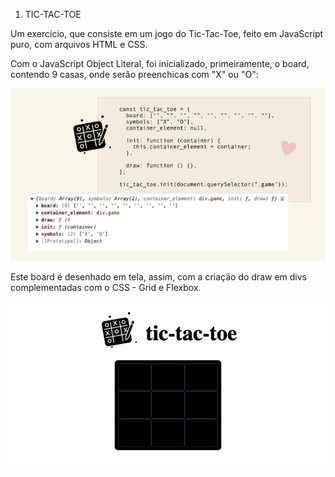 1. TIC-TAC-TOE

Um exercício, que consiste em um jogo do Tic-Tac-Toe, feito em JavaScript puro, com arquivos HTML e CSS.

Com o JavaScript Object Literal, foi inicializado, primeiramente, o board, contendo 9 casas, onde serão preenchicas com "X" ou "O":

<img src="./assets/images/screenshot-1.png"  />

Este board é desenhado em tela, assim, com a criação do draw em divs complementadas com o CSS - Grid e Flexbox.

<img src="./assets/images/screenshot-2.png">
